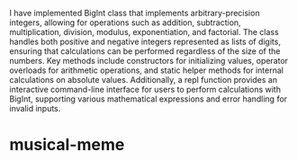 I have implemented BigInt class that implements arbitrary-precision integers, allowing for operations such as addition, subtraction, multiplication, division, modulus, exponentiation, and factorial. The class handles both positive and negative integers represented as lists of digits, ensuring that calculations can be performed regardless of the size of the numbers. Key methods include constructors for initializing values, operator overloads for arithmetic operations, and static helper methods for internal calculations on absolute values. Additionally, a repl function provides an interactive command-line interface for users to perform calculations with BigInt, supporting various mathematical expressions and error handling for invalid inputs.
# musical-meme

